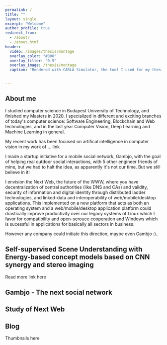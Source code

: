 ```yaml
---
permalink: /
title: ""
layout: single
excerpt: "Welcome"
author_profile: true
redirect_from:
  - /about/
  - /about.html
header:
  video: /images/thesis/montage
  overlay_color: "#000"
  overlay_filter: "0.5"
  overlay_image: /thesis/montage
  caption: "Rendered with CARLA Simulator, the tool I used for my thesis"


---
```


About me
--------
I studied computer science in Budapest University of Technology, and finished my Masters in 2020. I specialized in different and exciting branches of today's computer science: Software Engineering, Blockchain and Web technologies, and in the last year Computer Vision, Deep Learning and Machine Learning in general.

My recent work has been focused on artifical intelligence in computer vision in my work of ... link

I made a startup initiative for a mobile social network, Gambjo, with the goal of helping real outdoor social interactions, with 5 other engineer friends of mine, but we had to halt the idea, as apparently it's not our time. But we still believe in it!

I envision the Next Web, the future of the WWW, where you have decentralization of central authorities (like DNS and CAs) and validity, security of information and digital identity through distributed ladder technologies, and linked-data and interoperability of web/mobile/desktop applications. This implemented on a new platform that acts as both an operating system and a web/mobile/desktop application platform could drastically improve productivity over our legacy systems of Linux which I favor for compatibility and open-serouce cooperation and Windows which is sucessful in applications for basically all sectors in business.

However any company could initiate this direction, maybe even Gambjo :)..

Self-supervised Scene Understanding with Energy-based concept models based on CNN synergy and stereo imaging
--------

Read more link here

Gambjo - The next social network
--------


Study of Next Web
--------

Blog
--------
Thumbnails here
